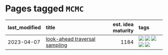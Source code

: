 # Pages tagged `MCMC`

|last_modified|title|est. idea maturity|tags
|:---|:---|---:|:---|
|2023-04-07|[look-ahead traversal sampling](../look-ahead-traversal-sampling.md)|1184|[![](https://img.shields.io/badge/tag-MCMC-3ed1c7)](../tags/MCMC.md) [![](https://img.shields.io/badge/tag-animation-a68128)](../tags/animation.md) [![](https://img.shields.io/badge/tag-control-57146)](../tags/control.md) [![](https://img.shields.io/badge/tag-experimental-496a1)](../tags/experimental.md) [![](https://img.shields.io/badge/tag-image_generation-394ee4)](../tags/image_generation.md)|
